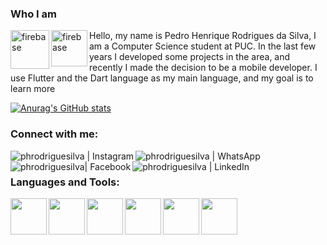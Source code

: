### Who I am

<img align="left" alt="firebase" height="62x" src="https://i.pinimg.com/originals/95/b7/e1/95b7e17b5161175de4fe88b1b2602236.png" />
  <img align="left" alt="firebase" height="58px" src="https://logodownload.org/wp-content/uploads/2013/12/apple-logo.png" />
  
Hello, my name is Pedro Henrique Rodrigues da Silva, I am a Computer Science student at PUC. In the last few years I developed some projects in the area, and recently I made the decision to be a mobile developer. I use Flutter and the Dart language as my main language, and my goal is to learn more


[![Anurag's GitHub stats](https://github-readme-stats.vercel.app/api?username=phrodriguesilva)](https://github.com/anuraghazra/github-readme-stats)

  
### Connect with me:
[<img align="left" alt="phrodriguesilva | Instagram" src="https://img.shields.io/badge/Instagram-E4405F?style=for-the-badge&logo=instagram&logoColor=white" />][instagram]
[<img align="left" alt="phrodriguesilva | WhatsApp" src="https://img.shields.io/badge/WhatsApp-25D366?style=for-the-badge&logo=whatsapp&logoColor=white"/>][whatsapp]
[<img align="left" alt="phrodriguesilva| Facebook" src="https://img.shields.io/badge/Facebook-1877F2?style=for-the-badge&logo=facebook&logoColor=white" />][facebook]
[<img align="left" alt="phrodriguesilva | LinkedIn" src="https://img.shields.io/badge/LinkedIn-0077B5?style=for-the-badge&logo=linkedin&logoColor=white" />][linkedin]


<br />

### Languages and Tools:

<div style="align-content: center; display: flex;">
<img align="left" height="58px" src="https://upload.wikimedia.org/wikipedia/commons/thumb/9/9a/Visual_Studio_Code_1.35_icon.svg/1024px-Visual_Studio_Code_1.35_icon.svg.png" />
<img align="left" height="58px" src="https://upload.wikimedia.org/wikipedia/commons/thumb/7/7e/Dart-logo.png/768px-Dart-logo.png" />
<img align="left" height="58px" src="https://teamextension.com.br/dist/img/skills/flutter.png" />
<img align="left" height="58px" src="https://appmasters.io/static/firebase-logo-c24b6b9c0fcd84c7b258879880472660.png" />
<img align="left" height="58px" src="https://cdn.zeplin.io/assets/lp/img/icZeplin.svg" />
<img align="left" height="58px" src="https://upload.wikimedia.org/wikipedia/commons/3/33/Figma-logo.svg" />



</div>

<br />
<br />

[whatsapp]: https://api.whatsapp.com/send?phone=5521981750496
[facebook]: https://facebook.com/phrodriguesilva
[youtube]: https://www.youtube.com/channel/UCkmRIVauUVxVPrvP4xJeCFg
[instagram]: https://www.instagram.com/pedrohr.silva/
[linkedin]: hhttps://www.linkedin.com/in/pedro-henrique-119a51150/
